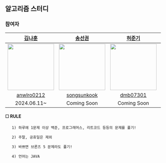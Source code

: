 

## 알고리즘 스터디


### 참여자
|[김나훈](https://github.com/KimNahun)|[송선권](https://github.com/songsunkook)|[허준기](https://github.com/dradnats1012)|[박성빈](https://github.com/ImTotem)|
|:-:|:-:|:-:|:-:|
|<img src="https://avatars.githubusercontent.com/u/118811606?s=400&u=faff2b0c42d5e258422485cc09b240d8c519623a&v=4" width=150>|<img src="https://avatars.githubusercontent.com/u/21010656?v=4" width=150>|<img src="https://avatars.githubusercontent.com/u/112807640?v=4" width=150>|<img src="https://avatars.githubusercontent.com/u/46699595?v=4" width=150>|
[anwlro0212](https://solved.ac/profile/anwlro0212)|[songsunkook](https://solved.ac/profile/songsunkook)|[dmb07301](https://github.com/dmb07301)|[p106305](https://solved.ac/profile/p106305)|
|2024.06.11~|Coming Soon|Coming Soon|Coming Soon|


#### ☐ RULE


       1) 하루에 1문제 이상 백준, 프로그래머스, 리트코드 등등의 문제를 풀기!
       
       2) 주말, 공휴일은 제외

       3) 바쁘면 브론즈 5 문제라도 풀기!

       4) 언어는 JAVA 
       
